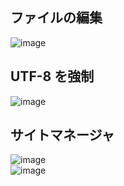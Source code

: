 ## ファイルの編集

![image](https://user-images.githubusercontent.com/1501327/167968404-777f8e57-b85a-47d8-bc3c-b7a75c8e620c.png)

## UTF-8 を強制

![image](https://user-images.githubusercontent.com/1501327/162949991-a99d6127-1aa1-4fb6-9605-a6a054238e82.png)


## サイトマネージャ

![image](https://user-images.githubusercontent.com/1501327/162950112-3e232f05-1128-4a9b-a48b-8e213ce67ad4.png)\
![image](https://user-images.githubusercontent.com/1501327/167968503-22c124c1-7171-40e1-b928-31c6a2c95c7e.png)

